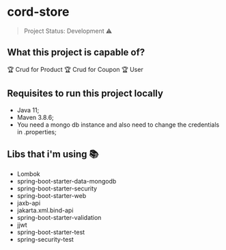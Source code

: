 # cord-store
> Project Status: Development :warning:

## What this project is capable of?

:trophy: Crud for Product
:trophy: Crud for Coupon
:trophy: User

## Requisites to run this project locally
 * Java 11;
 * Maven 3.8.6;
 * You need a mongo db instance and also need to change the credentials in .properties;
 
 ## Libs that i'm using :books:
  - Lombok
  - spring-boot-starter-data-mongodb
  - spring-boot-starter-security
  - spring-boot-starter-web
  - jaxb-api
  - jakarta.xml.bind-api
  - spring-boot-starter-validation
  - jjwt
  - spring-boot-starter-test
  - spring-security-test
